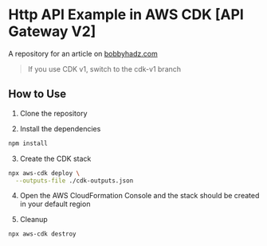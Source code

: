 # Http API Example in AWS CDK [API Gateway V2]

A repository for an article on
[bobbyhadz.com](https://bobbyhadz.com/blog/aws-cdk-http-api-apigateway-v2-example)

> If you use CDK v1, switch to the cdk-v1 branch

## How to Use

1. Clone the repository

2. Install the dependencies

```bash
npm install
```

3. Create the CDK stack

```bash
npx aws-cdk deploy \
  --outputs-file ./cdk-outputs.json
```

4. Open the AWS CloudFormation Console and the stack should be created in your
   default region

5. Cleanup

```bash
npx aws-cdk destroy
```
